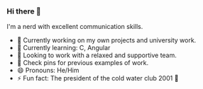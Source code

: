 ### Hi there 👋

I'm a nerd with excellent communication skills.

- 🔭 Currently working on my own projects and university work.
- 🌱 Currently learning: C, Angular
- 👯 Looking to work with a relaxed and supportive team.
- 📌 Check pins for previous examples of work.
- 😄 Pronouns: He/Him
- ⚡ Fun fact: The president of the cold water club 2001 💪

<!--
**heikamal/heikamal** is a ✨ _special_ ✨ repository because its `README.md` (this file) appears on your GitHub profile.

Here are some ideas to get you started:

- 🔭 I’m currently working on ...
- 🌱 I’m currently learning ...
- 👯 I’m looking to collaborate on ...
- 🤔 I’m looking for help with ...
- 💬 Ask me about ...
- 📫 How to reach me: ...
- 😄 Pronouns: ...
- ⚡ Fun fact: ...
-->
